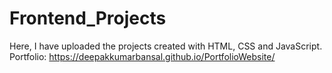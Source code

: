 # Frontend_Projects
Here, I have uploaded the projects created with HTML, CSS and JavaScript.
Portfolio: 
https://deepakkumarbansal.github.io/PortfolioWebsite/
